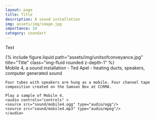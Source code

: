 ```yaml
---
layout: page
title: Title
description: A sound installation 
img: assets/img/image.jpg
importance: 10
category: soundart
---
```


Text



<div class="row">
    <div class="col-sm mt-3 mt-md-0">
        {% include figure.liquid path="assets/img/unitsofconveyance.jpg" title="Title" class="img-fluid rounded z-depth-1" %}
    </div>
</div>
<div class="caption">
    Mobile 4, a sound installation - Ted Apel - heating ducts, speakers, computer generated sound

    Four tubes with speakers are hung as a mobile. Four channel tape composition created on the Samson Box at CCRMA.

    Play a sample of Mobile 4.
    <audio controls="controls" >
	<source src="sound/mobile4.ogg" type="audio/ogg"/>
	<source src="sound/mobile4.mp3" type="audio/mpeg"/>
    </audio>

</div>



